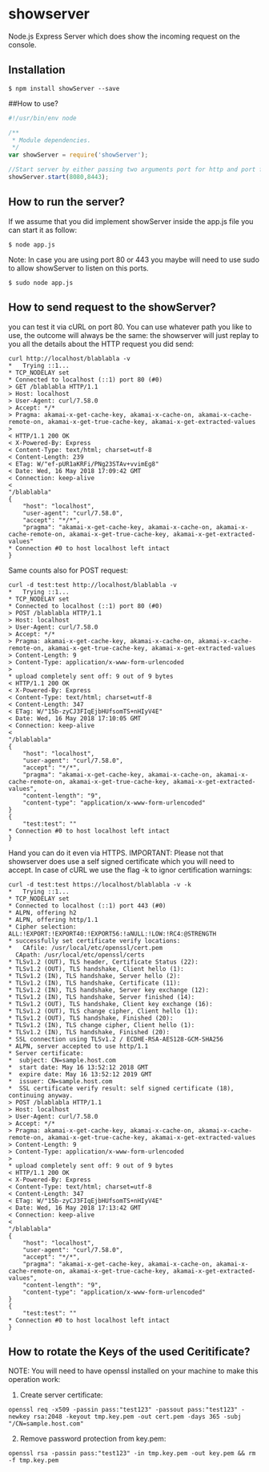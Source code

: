 # showserver
Node.js Express Server which does show the incoming request on the console.

## Installation

    $ npm install showServer --save

##How to use?

```js
#!/usr/bin/env node

/**
 * Module dependencies.
 */
var showServer = require('showServer');

//Start server by either passing two arguments port for http and port for https or keep default ports 80,443
showServer.start(8080,8443);
```

## How to run the server?
If we assume that you did implement showServer inside the app.js file you can start it as follow:

    $ node app.js

Note: In case you are using port 80 or 443 you maybe will need to use sudo to allow showServer to listen on this ports.

    $ sudo node app.js
    
## How to send request to the showServer?
you can test it via cURL on port 80.
You can use whatever path you like to use, the outcome will always be the same:
the showserver will just replay to you all the details about the HTTP request you did send:
```
curl http://localhost/blablabla -v
*   Trying ::1...
* TCP_NODELAY set
* Connected to localhost (::1) port 80 (#0)
> GET /blablabla HTTP/1.1
> Host: localhost
> User-Agent: curl/7.58.0
> Accept: */*
> Pragma: akamai-x-get-cache-key, akamai-x-cache-on, akamai-x-cache-remote-on, akamai-x-get-true-cache-key, akamai-x-get-extracted-values
>
< HTTP/1.1 200 OK
< X-Powered-By: Express
< Content-Type: text/html; charset=utf-8
< Content-Length: 239
< ETag: W/"ef-pUR1aKRFi/PNg23STAv+vvimEg8"
< Date: Wed, 16 May 2018 17:09:42 GMT
< Connection: keep-alive
<
"/blablabla"
{
    "host": "localhost",
    "user-agent": "curl/7.58.0",
    "accept": "*/*",
    "pragma": "akamai-x-get-cache-key, akamai-x-cache-on, akamai-x-cache-remote-on, akamai-x-get-true-cache-key, akamai-x-get-extracted-values"
* Connection #0 to host localhost left intact
}
```
Same counts also for POST request:
```
curl -d test:test http://localhost/blablabla -v
*   Trying ::1...
* TCP_NODELAY set
* Connected to localhost (::1) port 80 (#0)
> POST /blablabla HTTP/1.1
> Host: localhost
> User-Agent: curl/7.58.0
> Accept: */*
> Pragma: akamai-x-get-cache-key, akamai-x-cache-on, akamai-x-cache-remote-on, akamai-x-get-true-cache-key, akamai-x-get-extracted-values
> Content-Length: 9
> Content-Type: application/x-www-form-urlencoded
>
* upload completely sent off: 9 out of 9 bytes
< HTTP/1.1 200 OK
< X-Powered-By: Express
< Content-Type: text/html; charset=utf-8
< Content-Length: 347
< ETag: W/"15b-zyCJ3FIqEjbHUfsomTS+nHIyV4E"
< Date: Wed, 16 May 2018 17:10:05 GMT
< Connection: keep-alive
<
"/blablabla"
{
    "host": "localhost",
    "user-agent": "curl/7.58.0",
    "accept": "*/*",
    "pragma": "akamai-x-get-cache-key, akamai-x-cache-on, akamai-x-cache-remote-on, akamai-x-get-true-cache-key, akamai-x-get-extracted-values",
    "content-length": "9",
    "content-type": "application/x-www-form-urlencoded"
}
{
    "test:test": ""
* Connection #0 to host localhost left intact
}
```
Hand you can do it even via HTTPS.
IMPORTANT: Please not that showserver does use a self signed certificate which you will need to accept.
In case of cURL we use the flag -k to ignor certification warnings:
```
curl -d test:test https://localhost/blablabla -v -k
*   Trying ::1...
* TCP_NODELAY set
* Connected to localhost (::1) port 443 (#0)
* ALPN, offering h2
* ALPN, offering http/1.1
* Cipher selection: ALL:!EXPORT:!EXPORT40:!EXPORT56:!aNULL:!LOW:!RC4:@STRENGTH
* successfully set certificate verify locations:
*   CAfile: /usr/local/etc/openssl/cert.pem
  CApath: /usr/local/etc/openssl/certs
* TLSv1.2 (OUT), TLS header, Certificate Status (22):
* TLSv1.2 (OUT), TLS handshake, Client hello (1):
* TLSv1.2 (IN), TLS handshake, Server hello (2):
* TLSv1.2 (IN), TLS handshake, Certificate (11):
* TLSv1.2 (IN), TLS handshake, Server key exchange (12):
* TLSv1.2 (IN), TLS handshake, Server finished (14):
* TLSv1.2 (OUT), TLS handshake, Client key exchange (16):
* TLSv1.2 (OUT), TLS change cipher, Client hello (1):
* TLSv1.2 (OUT), TLS handshake, Finished (20):
* TLSv1.2 (IN), TLS change cipher, Client hello (1):
* TLSv1.2 (IN), TLS handshake, Finished (20):
* SSL connection using TLSv1.2 / ECDHE-RSA-AES128-GCM-SHA256
* ALPN, server accepted to use http/1.1
* Server certificate:
*  subject: CN=sample.host.com
*  start date: May 16 13:52:12 2018 GMT
*  expire date: May 16 13:52:12 2019 GMT
*  issuer: CN=sample.host.com
*  SSL certificate verify result: self signed certificate (18), continuing anyway.
> POST /blablabla HTTP/1.1
> Host: localhost
> User-Agent: curl/7.58.0
> Accept: */*
> Pragma: akamai-x-get-cache-key, akamai-x-cache-on, akamai-x-cache-remote-on, akamai-x-get-true-cache-key, akamai-x-get-extracted-values
> Content-Length: 9
> Content-Type: application/x-www-form-urlencoded
>
* upload completely sent off: 9 out of 9 bytes
< HTTP/1.1 200 OK
< X-Powered-By: Express
< Content-Type: text/html; charset=utf-8
< Content-Length: 347
< ETag: W/"15b-zyCJ3FIqEjbHUfsomTS+nHIyV4E"
< Date: Wed, 16 May 2018 17:13:42 GMT
< Connection: keep-alive
<
"/blablabla"
{
    "host": "localhost",
    "user-agent": "curl/7.58.0",
    "accept": "*/*",
    "pragma": "akamai-x-get-cache-key, akamai-x-cache-on, akamai-x-cache-remote-on, akamai-x-get-true-cache-key, akamai-x-get-extracted-values",
    "content-length": "9",
    "content-type": "application/x-www-form-urlencoded"
}
{
    "test:test": ""
* Connection #0 to host localhost left intact
}
```

## How to rotate the Keys of the used Ceritificate?
NOTE: You will need to have openssl installed on your machine to make this operation work:
1. Create server certificate:
```
openssl req -x509 -passin pass:"test123" -passout pass:"test123" -newkey rsa:2048 -keyout tmp.key.pem -out cert.pem -days 365 -subj "/CN=sample.host.com"
```
2. Remove password protection from key.pem:
```
openssl rsa -passin pass:"test123" -in tmp.key.pem -out key.pem && rm -f tmp.key.pem
```
